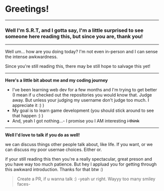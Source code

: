 # Greetings!

-----

### Well I'm S.R.T, and I gotta say, I'm a little surprised to see someone here reading this, but since you are, thank you!

-----

Well um... how are you doing today? 
I'm not even in-person and I can sense the intense awkwardness. 

Since you're still reading this, there may be still hope to salvage this yet!

-----

**Here's a little bit about me and my coding journey**
- I've been learning web dev for a few months and I'm trying to get better (I mean if u checked out the repositories you would know that. Judge away. But unless your judging my username don't judge too much. I appreciate it :) )
- My goal is to learn game development (you should stick around to see that happen :) )
- And, yeah I got nothing...- I promise you I AM interesting   ~~i think~~

-----

**Well I'd love to talk if you do as well!**

we can discuss things other people talk about, like life. If you want, or we can discuss my poor usernae choices. Either or. 

if your still reading this then you're a really spectacular, great preson and you have way too much patience. But hey I appluad you for getting through this awkward introduction. Thanks for that btw :) 

>Create a PR, if u wanna talk :) -yeah ur right. Wayyy too many smiley faces-
